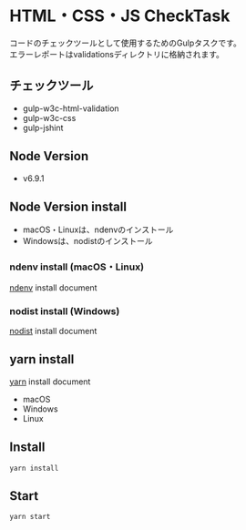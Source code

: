 # HTML・CSS・JS CheckTask

コードのチェックツールとして使用するためのGulpタスクです。<br>
エラーレポートはvalidationsディレクトリに格納されます。

## チェックツール

* gulp-w3c-html-validation
* gulp-w3c-css
* gulp-jshint

## Node Version

* v6.9.1

## Node Version install

* macOS・Linuxは、ndenvのインストール
* Windowsは、nodistのインストール

### ndenv install (macOS・Linux)

[ndenv](https://github.com/riywo/ndenv) install document

### nodist install (Windows)

[nodist](http://qiita.com/satoyan419/items/56e0b5f35912b9374305) install document

## yarn install

[yarn](https://yarnpkg.com/en/docs/install) install document

* macOS
* Windows
* Linux

## Install

```
yarn install
```

## Start

```
yarn start
```

